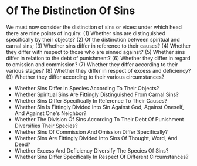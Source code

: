 # Of The Distinction Of Sins

We must now consider the distinction of sins or vices: under which head there are nine points of inquiry:
(1) Whether sins are distinguished specifically by their objects?
(2) Of the distinction between spiritual and carnal sins;
(3) Whether sins differ in reference to their causes?
(4) Whether they differ with respect to those who are sinned against?
(5) Whether sins differ in relation to the debt of punishment?
(6) Whether they differ in regard to omission and commission?
(7) Whether they differ according to their various stages?
(8) Whether they differ in respect of excess and deficiency?
(9) Whether they differ according to their various circumstances?

* Whether Sins Differ In Species According To Their Objects?
* Whether Spiritual Sins Are Fittingly Distinguished From Carnal Sins?
* Whether Sins Differ Specifically In Reference To Their Causes?
* Whether Sin Is Fittingly Divided Into Sin Against God, Against Oneself, And Against One's Neighbor?
* Whether The Division Of Sins According To Their Debt Of Punishment Diversifies Their Species?
* Whether Sins Of Commission And Omission Differ Specifically?
* Whether Sins Are Fittingly Divided Into Sins Of Thought, Word, And Deed?
* Whether Excess And Deficiency Diversify The Species Of Sins?
* Whether Sins Differ Specifically In Respect Of Different Circumstances?